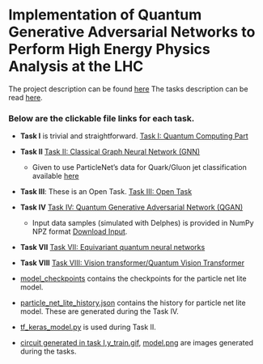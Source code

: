 # Implementation of Quantum Generative Adversarial Networks to Perform High Energy Physics Analysis at the LHC


The project description can be found [here](https://ml4sci.org/gsoc/2023/proposal_QMLHEP2.html)
The tasks description can be read [here](https://docs.google.com/document/d/1dqBGbH44Eu3W432oRxpOCfI5Dy2pgh2E21JcHeD0fng/edit).


### Below are the clickable file links for each task.
- **Task I** is trivial and straightforward. [Task I: Quantum Computing Part ](https://github.com/Sudhir878786/QML-HEP-GSoC-2023-Tasks/blob/master/Task%20I%20Quantum%20Computing%20Part.ipynb)
- **Task II** [Task II: Classical Graph Neural Network (GNN)](https://github.com/Sudhir878786/QML-HEP-GSoC-2023-Tasks/blob/master/Task%20II%20Classical%20Graph%20Neural%20Network%20(GNN).ipynb)
    - Given to use ParticleNet’s data for Quark/Gluon jet classification available [here](https://zenodo.org/record/3164691#.YigdGt9MHrB)
- **Task III**: These is an Open Task. [Task III: Open Task](https://github.com/Sudhir878786/QML-HEP-GSoC-2023-Tasks/blob/master/Task%20III%20Open%20Task%20Part.md)
- **Task IV** [Task IV: Quantum Generative Adversarial Network (QGAN)
](https://github.com/Sudhir878786/QML-HEP-GSoC-2023-Tasks/blob/master/Task%20IV%20Quantum%20Generative%20Adversarial%20Network%20(QGAN).ipynb)
    - Input data samples (simulated with Delphes) is provided in NumPy NPZ format [Download Input](https://drive.google.com/file/d/1r_MZB_crfpij6r3SxPDeU_3JD6t6AxAj/view). 
- **Task VII**  [Task VII: Equivariant quantum neural networks
](https://github.com/Sudhir878786/QML-HEP-GSoC-2023-Tasks/blob/master/Task%20VII%20Equivariant%20quantum%20neural%20networks.ipynb)
- **Task VIII** [Task VIII: Vision transformer/Quantum Vision Transformer
](https://github.com/Sudhir878786/QML-HEP-GSoC-2023-Tasks/blob/master/Task%20VIII%20Quantum%20Vision%20Transformer.ipynb)





- [model_checkpoints](https://github.com/Sudhir878786/QML-HEP-GSoC-2023-Tasks/tree/master/model_checkpoints) contains the checkpoints for the particle net lite model.
- [particle_net_lite_history.json](https://github.com/Sudhir878786/QML-HEP-GSoC-2023-Tasks/blob/master/particle_net_lite_history.json) contains the history for particle net lite model. These are generated during the Task IV.
- [tf_keras_model.py](https://github.com/Sudhir878786/QML-HEP-GSoC-2023-Tasks/blob/master/tf_keras_model.py) is used during Task II.
- [circuit generated in task I](https://github.com/Sudhir878786/QML-HEP-GSoC-2023-Tasks/blob/master/circuit.gif),[y_train.gif](https://github.com/Sudhir878786/QML-HEP-GSoC-2023-Tasks/blob/master/y_train%20plot.gif), [model.png](https://github.com/Sudhir878786/QML-HEP-GSoC-2023-Tasks/blob/master/model.png) are images generated during the tasks.




